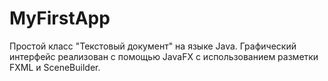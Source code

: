 # MyFirstApp
Простой класс "Текстовый документ" на языке Java. Графический интерфейс реализован с помощью JavaFX с использованием разметки FXML и SceneBuilder.
